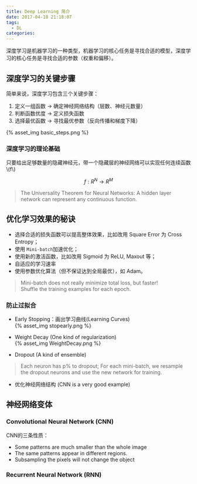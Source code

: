 ```yaml
---
title: Deep Learning 简介
date: 2017-04-18 21:18:07
tags:
  - DL
categories:
---
```

<script type="text/javascript" async
  src="https://cdnjs.cloudflare.com/ajax/libs/mathjax/2.7.1/MathJax.js?config=TeX-AMS-MML_HTMLorMML">
</script>

深度学习是机器学习的一种类型，机器学习的核心任务是寻找合适的模型，深度学习的核心任务是寻找合适的参数（权重和偏移）。 

<!--More-->
 
## 深度学习的关键步骤
简单来说，深度学习包含三个关键步骤：  
1. 定义一组函数 -> 确定神经网络结构（层数、神经元数量）    
2. 判断函数优度 -> 定义损失函数  
3. 选择最优函数 -> 寻找最优参数（反向传播和梯度下降）

{% asset_img basic_steps.png %}

### 深度学习的理论基础
只要给出足够数量的隐藏神经元，带一个隐藏层的神经网络可以实现任何连续函数 \\(f\\)

$$ f: R^{N} \rightarrow R^{M} $$

> The Universality Theorem for Neural Networks: A hidden layer network can represent any continuous function.

<!--Modularization-->

## 优化学习效果的秘诀

* 选择合适的损失函数可以提高整体效果，比如改用 Square Error 为 Cross Entropy；
* 使用 `Mini-batch`加速优化；
* 使用新的激活函数，比如改用 Sigmoid 为 ReLU, Maxout 等；
* 自适应的学习速率
* 使用参数优化算法（但不保证达到全局最优），如 Adam。

> Mini-batch does not really minimize total loss, but faster!   
> Shuffle the training examples for each epoch.

### 防止过拟合

* Early Stopping：画出学习曲线(Learning Curves)  
{% asset_img stopearly.png %}

* Weight Decay (One kind of regularization)  
{% asset_img WeightDecay.png %}

* Dropout (A kind of ensemble)

> Each neuron has p% to dropout;
> For each mini-batch, we resample the dropout neurons and use the new network for training.

* 优化神经网络结构 (CNN is a very good example)

## 神经网络变体

### Convolutional Neural Network (CNN)

CNN的三条性质：

* Some patterns are much smaller than the whole image
* The same patterns appear in different regions.
* Subsampling the pixels will not change the object

### Recurrent Neural Network (RNN)